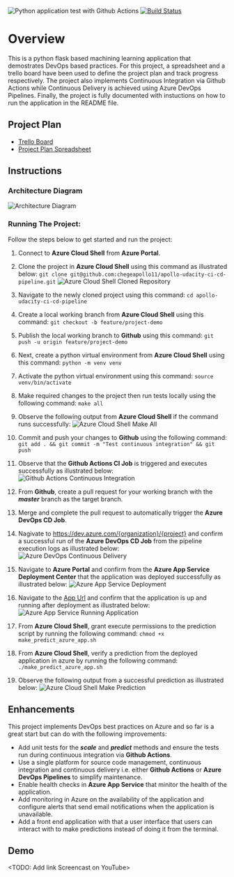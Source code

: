 ![Python application test with Github Actions](https://github.com/chegeapollo11/apollo-udacity-ci-cd-pipeline/actions/workflows/main.yml/badge.svg)
[![Build Status](https://dev.azure.com/chegeapollo11/apollo-udacity-ci-cd-pipeline/_apis/build/status/chegeapollo11.apollo-udacity-ci-cd-pipeline?branchName=master)](https://dev.azure.com/chegeapollo11/apollo-udacity-ci-cd-pipeline/_build/latest?definitionId=1&branchName=master)


# Overview

This is a python flask based machining learning application that demostrates DevOps based practices. For this project, a spreadsheet and a trello board have been used to define the project plan and track progress respectively. The project also implements Continuous Integration via Github Actions while Continuous Delivery is achieved using Azure DevOps Pipelines. Finally, the project is fully documented with instuctions on how to run the application in the README file.

## Project Plan

* [Trello Board](https://trello.com/b/oKu23n7d/udacity-ci-cd-project)
* [Project Plan Spreadsheet](project-plan.xlsx)

## Instructions

### Architecture Diagram
![Architecture Diagram](ArchitectureDiagram.png?raw=true "Architecture Diagram")

### Running The Project:
Follow the steps below to get started and run the project:

1.  Connect to **Azure Cloud Shell** from **Azure Portal**.

2.  Clone the project in **Azure Cloud Shell** using this command as illustrated below: `git clone git@github.com:chegeapollo11/apollo-udacity-ci-cd-pipeline.git`
![Azure Cloud Shell Cloned Repository](screenshots/1.%20azure-cloud-shell-cloned-repo.png?raw=true "Azure Cloud Shell Cloned Repository")
3.  Navigate to the newly cloned project using this command: `cd apollo-udacity-ci-cd-pipeline`
4.  Create a local working branch from **Azure Cloud Shell** using this command: `git checkout -b feature/project-demo`
5.  Publish the local working branch to **Github** using this command: `git push -u origin feature/project-demo`
6.  Next, create a python virtual environment from **Azure Cloud Shell** using this command: `python -m venv venv`
7.  Activate the python virtual environment using this command: `source venv/bin/activate`
8.  Make required changes to the project then run tests locally using the following command: `make all`
9.  Observe the following output from **Azure Cloud Shell** if the command runs successfully:
![Azure Cloud Shell Make All](screenshots/2.2.%20azure-cloud-shell-make-all-ml-app.png?raw=true "Azure Cloud Shell Make All")
10. Commit and push your changes to **Github** using the following command: `git add . && git commit -m "Test continuous integration" && git push`
11. Observe that the **Github Actions CI Job** is triggered and executes successfully as illustrated below:
![Github Actions Continuous Integration](screenshots/3.%20github-actions-continuous-integration.png?raw=true "Github Actions Continuous Integration")
12. From **Github**, create a pull request for your working branch with the ***master*** branch as the target branch.
13. Merge and complete the pull request to automatically trigger the **Azure DevOps CD Job**.
14. Nagivate to https://dev.azure.com/{organization}/{project} and confirm a successful run of the **Azure DevOps CD Job** from the pipeline execution logs as illustrated below:
![Azure DevOps Continuous Delivery](screenshots/4.%20azure-devops-pipelines-continuous-delivery.png?raw=true "Azure DevOps Continuous Delivery")
15. Navigate to **Azure Portal** and confirm from the **Azure App Service Deployment Center** that the application was deployed successfully as illustrated below:
![Azure App Service Deployment](screenshots/5.1.%20azure-app-service-deployment.png?raw=true "Azure App Service Deployment")
16. Navigate to the [App Url](https://{app-url}.azurewebsites.net/) and confirm that the application is up and running after deployment as illustrated below:
![Azure App Service Running Application](screenshots/5.2.%20azure-app-service-running-application.png?raw=true "Azure App Service Running Application")
17. From **Azure Cloud Shell**, grant execute permissions to the prediction script by running the following command: `chmod +x make_predict_azure_app.sh`
18. From **Azure Cloud Shell**, verify a prediction from the deployed application in azure by running the following command: `./make_predict_azure_app.sh`
19. Observe the following output from a successful prediction as illustrated below:
![Azure Cloud Shell Make Prediction](screenshots/2.3.%20azure-cloud-shell-make-prediction.png?raw=true "Azure Cloud Shell Make Prediction")

## Enhancements

This project implements DevOps best practices on Azure and so far is a great start but can do with the following improvements:
- Add unit tests for the ***scale*** and ***predict*** methods and ensure the tests run during continuous integration via **Github Actions**.
- Use a single platform for source code management, continuous integration and continuous delivery i.e. either **Github Actions** or **Azure DevOps Pipelines** to simplify maintenance.
- Enable health checks in **Azure App Service** that minitor the health of the application.
- Add monitoring in Azure on the availability of the application and configure alerts that send email notifications when the application is unavailable.
- Add a front end application with that a user interface that users can interact with to make predictions instead of doing it from the terminal.

## Demo 

<TODO: Add link Screencast on YouTube>


